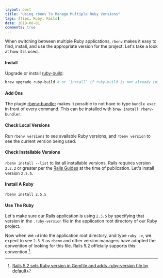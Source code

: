 ```yaml
---
layout: post
title: "Using rbenv To Manage Multiple Ruby Versions"
tags: [Tips, Ruby, Rails]
date: 2019-08-01
comments: true
---
```


When switching between multiple Ruby applications, `rbenv` makes it easy to find, install, and use the appropriate version for the project. Let's take a look at how it is used.

#### Install

Upgrade or install [ruby-build](https://github.com/sstephenson/ruby-build):

```rb
brew upgrade ruby-build # or `install` if ruby-build is not already installed
```

#### Add Ons

The plugin [rbenv-bundler](https://github.com/carsomyr/rbenv-bundler) makes it possible to not have to type `bundle exec` in front of every command. This can be installed with `brew install rbenv-bundler`.

#### Check Local Versions

Run `rbenv versions` to see available Ruby versions, and `rbenv version` to see the current version being used.

#### Check Installable Versions

`rbenv install --list` to list all installable versions. Rails requires version `2.2.2` or greater per the [Rails Guides](https://guides.rubyonrails.org/getting_started.html) at the time of publication. Let's install version `2.5.5`.

#### Install A Ruby

`rbenv install 2.5.5`

#### Use The Ruby

Let's make sure our Rails application is using `2.5.5` by specifying that version in the `.ruby-version` file in the application root directory of our Ruby project.

Now when we `cd` into the application root directory, and type `ruby -v`, we expect to see `2.5.5` as `rbenv` and other version managers have adopted the convention of looking for this file. Rails 5.2 officially supports this convention [^1].


[^1]: [Rails 5.2 sets Ruby version in Gemfile and adds .ruby-version file by default](https://blog.bigbinary.com/2018/05/07/rails-5_2-adds-ruby-version-file-and-ruby-version-to-gemfile-by-default.html)
